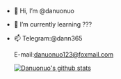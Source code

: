 - 👋 Hi, I’m @danuonuo
- 🌱 I’m currently learning ???
- 📫 Telegram:@dann365

     E-mail:danuonuo123@foxmail.com
     
     [![Danuonuo's github stats](https://github-readme-stats.vercel.app/api?username=Danuonuo)](https://github.com/Danuonuo/github-readme-stats)


